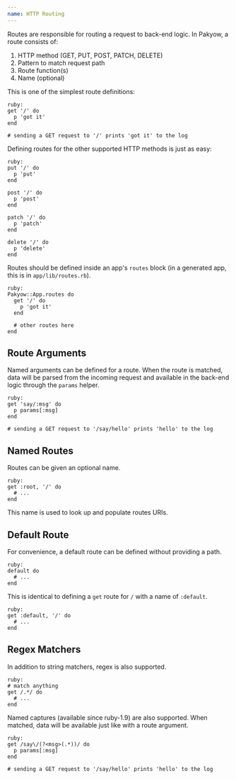 ```yaml
---
name: HTTP Routing
---
```


Routes are responsible for routing a request to back-end logic. In Pakyow, a route consists of:

  1. HTTP method (GET, PUT, POST, PATCH, DELETE)
  2. Pattern to match request path
  3. Route function(s)
  4. Name (optional)

This is one of the simplest route definitions:

    ruby:
    get '/' do
      p 'got it'
    end

    # sending a GET request to '/' prints 'got it' to the log

Defining routes for the other supported HTTP methods is just as easy:

    ruby:
    put '/' do
      p 'put'
    end

    post '/' do
      p 'post'
    end

    patch '/' do
      p 'patch'
    end    

    delete '/' do
      p 'delete'
    end

Routes should be defined inside an app's `routes` block (in a generated app, this is in `app/lib/routes.rb`).

    ruby:
    Pakyow::App.routes do
      get '/' do
        p 'got it'
      end

      # other routes here
    end

## Route Arguments

Named arguments can be defined for a route. When the route is matched, data will be parsed from the incoming request and available in the back-end logic through the `params` helper.

    ruby:
    get 'say/:msg' do
      p params[:msg]
    end

    # sending a GET request to '/say/hello' prints 'hello' to the log

## Named Routes

Routes can be given an optional name.

    ruby:
    get :root, '/' do
      # ...
    end

This name is used to look up and populate routes URIs.

## Default Route

For convenience, a default route can be defined without providing a path.

    ruby:
    default do
      # ...
    end

This is identical to defining a `get` route for `/` with a name of `:default`.

    ruby:
    get :default, '/' do
      # ...
    end

## Regex Matchers

In addition to string matchers, regex is also supported.

    ruby:
    # match anything
    get /.*/ do
      # ...
    end

Named captures (available since ruby-1.9) are also supported. When matched, data will be available just like with a route argument.

    ruby:
    get /say\/(?<msg>(.*))/ do
      p params[:msg]
    end

    # sending a GET request to '/say/hello' prints 'hello' to the log
